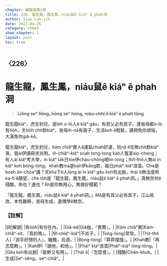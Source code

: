 ```yaml
---
chapter: 鹹酸甜第1冊
title: 226. 龍生龍，鳳生鳳，niáu鼠ê kiáⁿ ē phah洞
author: Siau Lah-jih
date: 2022-04-26
category: chheh
show_chapter: 1
layout: post
toc: true
---
```

  
## 〈226〉
# 龍生龍，鳳生鳳，niáu鼠ê kiáⁿ ē phah洞
>**Liông seⁿ liông, hōng seⁿ hōng, niáu-chhí ê kiáⁿ ē phah tōng**
 
龍生龍kiáⁿ，虎生豹兒，是leh o-ló人ê kiáⁿ gâu，有其父必有其子，連爸母都o-ló有tio̍h，生tio̍h chit款kiáⁿ，爸母m̄-nā有面子，生活koh ē輕鬆，讀冊免你煩惱，大漢免你giâ-kê。

龍生龍kiáⁿ，虎生豹兒，kám chiâⁿ實人ê運氣chiah好運，阮ná ē生無chit款kiáⁿ孫，我ài伊讀冊求光明，m̄-chiâⁿ-kiáⁿ soah tong-tong kah人冤家sio-cheng；有人ài kiáⁿ考大學，in kiáⁿ ta̍k日tòe伊cháu-chông喝lin-long；thit-thô人無ài in kiáⁿ koh bóng-tóng，khah教mā是kah伊kāng款，每日pháiⁿ kiáⁿ浪蕩。Che是boeh án-chóaⁿ講？天kha下ê人lóng ài in kiáⁿ gâu koh有出脫，thái ē無法度照ka-tī ê願望，che to̍h是「龍生龍，鳳生鳳，niáu鼠ê kiáⁿ ē phah洞。」真無奈何ê殘酷，命也？運也？A̍h是你無用心，無做好模範？

「龍生龍，鳳生鳳，niáu鼠ê kiáⁿ ē phah洞。」Mā是有其父必有其子，江山易改，本性難移，爸母生成，遺傳學ê無奈。

### 【註解】

|詞|解說|
|有tio̍h|有份在內。|
|Giâ-kê|Giâ枷，『累贅』。|
|Kám chiâⁿ實|Kám-chiâⁿ-si̍t，『真的嗎』。|
|M̄-chiâⁿ-kiáⁿ|不肖子。|
|Tong-tong|常常。|
|Thit-thô人|『游手好閒的人』，鱸鰻，烏道。|
|Bóng-tóng|『莽莽撞撞』。|
|Khah教|『再怎麼教』。|
|Kah伊|『跟他，和他』。|
|Pháiⁿ kiáⁿ浪蕩|Pháiⁿ-kiáⁿ lōng-tōng。|
|Gâu koh有出脫|『能幹又有用』。|
|Thái ē|『怎麼會』。|
|殘酷|Chân-khok。|
|生成|Seⁿ-sêng，seⁿ-chiâⁿ。|

